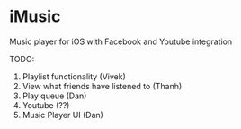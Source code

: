 iMusic
======
Music player for iOS with Facebook and Youtube integration


TODO:

1.  Playlist functionality (Vivek)
2.  View what friends have listened to (Thanh)
3.  Play queue (Dan)
4.  Youtube (??)
5.  Music Player UI (Dan)
